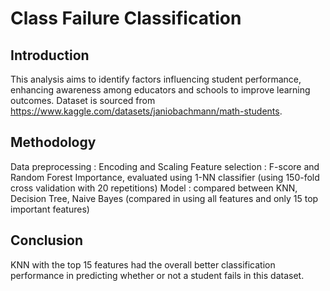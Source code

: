 # Class Failure Classification

## Introduction
This analysis aims to identify factors influencing student performance, enhancing awareness among educators and schools to improve learning outcomes.
Dataset is sourced from https://www.kaggle.com/datasets/janiobachmann/math-students.

## Methodology
Data preprocessing : Encoding and Scaling
Feature selection : F-score and Random Forest Importance, evaluated using 1-NN classifier (using 150-fold cross validation with 20 repetitions)
Model : compared between KNN, Decision Tree, Naive Bayes (compared in using all features and only 15 top important features)

## Conclusion
KNN with the top 15 features had the overall better classification performance in predicting whether or not a student fails in this dataset.
